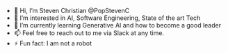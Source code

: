 - 👋 Hi, I’m Steven Christian @PopStevenC
- 👀 I’m interested in AI, Software Engineering, State of the art Tech
- 🌱 I’m currently learning Generative AI and how to become a good leader
- 📫 Feel free to reach out to me via Slack at any time.
- ⚡ Fun fact: I am not a robot

<!---
PopStevenC/PopStevenC is a ✨ special ✨ repository because its `README.md` (this file) appears on your GitHub profile.
You can click the Preview link to take a look at your changes.
--->
